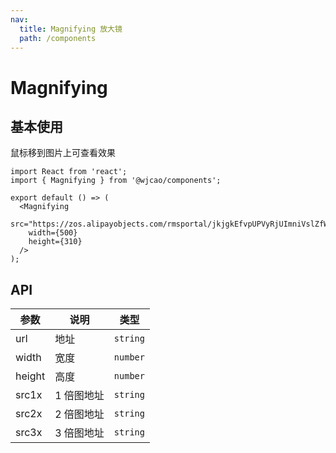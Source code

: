 ```yaml
---
nav:
  title: Magnifying 放大镜
  path: /components
---
```


# Magnifying

## 基本使用

鼠标移到图片上可查看效果

```tsx
import React from 'react';
import { Magnifying } from '@wjcao/components';

export default () => (
  <Magnifying
    src="https://zos.alipayobjects.com/rmsportal/jkjgkEfvpUPVyRjUImniVslZfWPnJuuZ.png"
    width={500}
    height={310}
  />
);
```

## API

| 参数   | 说明       | 类型     |
| ------ | ---------- | -------- |
| url    | 地址       | `string` |
| width  | 宽度       | `number` |
| height | 高度       | `number` |
| src1x  | 1 倍图地址 | `string` |
| src2x  | 2 倍图地址 | `string` |
| src3x  | 3 倍图地址 | `string` |
